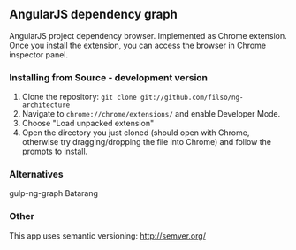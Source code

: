 ## AngularJS dependency graph

AngularJS project dependency browser.
Implemented as Chrome extension. Once you install the extension, you can access the browser in Chrome inspector panel.

### Installing from Source - development version

1.  Clone the repository: `git clone git://github.com/filso/ng-architecture`
2.  Navigate to `chrome://chrome/extensions/` and enable Developer Mode.
3.  Choose "Load unpacked extension"
4.  Open the directory you just cloned (should open with Chrome, otherwise try dragging/dropping the file into Chrome) and follow the prompts to install.


### Alternatives

gulp-ng-graph
Batarang


### Other
This app uses semantic versioning: http://semver.org/
